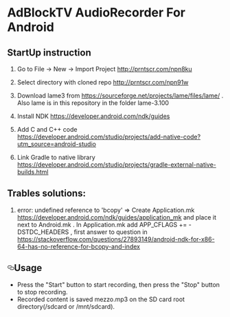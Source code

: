 # AdBlockTV AudioRecorder For Android

<h2>StartUp instruction</h2>

1) Go to File -> New -> Import Project  http://prntscr.com/npn8ku 

2) Select directory with cloned repo http://prntscr.com/npn91w

3) Download lame3 from https://sourceforge.net/projects/lame/files/lame/ . 
Also lame is in this repository in the folder lame-3.100

4) Install NDK https://developer.android.com/ndk/guides 

5) Add C and C++ code https://developer.android.com/studio/projects/add-native-code?utm_source=android-studio

6) Link Gradle to native library https://developer.android.com/studio/projects/gradle-external-native-builds.html


<h2>Trables solutions:</h2>

1) error: undefined reference to 'bcopy'  => 
Create Application.mk https://developer.android.com/ndk/guides/application_mk and place it next to Android.mk .
In Application.mk add APP_CFLAGS += -DSTDC_HEADERS , first answer to question in https://stackoverflow.com/questions/27893149/android-ndk-for-x86-64-has-no-reference-for-bcopy-and-index


<h2><a id="user-content-usage" class="anchor" aria-hidden="true" href="#usage"><svg class="octicon octicon-link" viewBox="0 0 16 16" version="1.1" width="16" height="16" aria-hidden="true"><path fill-rule="evenodd" d="M4 9h1v1H4c-1.5 0-3-1.69-3-3.5S2.55 3 4 3h4c1.45 0 3 1.69 3 3.5 0 1.41-.91 2.72-2 3.25V8.59c.58-.45 1-1.27 1-2.09C10 5.22 8.98 4 8 4H4c-.98 0-2 1.22-2 2.5S3 9 4 9zm9-3h-1v1h1c1 0 2 1.22 2 2.5S13.98 12 13 12H9c-.98 0-2-1.22-2-2.5 0-.83.42-1.64 1-2.09V6.25c-1.09.53-2 1.84-2 3.25C6 11.31 7.55 13 9 13h4c1.45 0 3-1.69 3-3.5S14.5 6 13 6z"></path></svg></a>Usage</h2>

<ul>
<li>Press the "Start" button to start recording, then press the "Stop" button to stop recording.</li>
<li>Recorded content is saved mezzo.mp3 on the SD card root directory(/sdcard or /mnt/sdcard).</li>
</ul>

